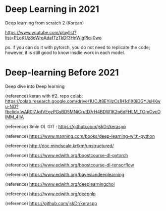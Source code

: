 # Deep Learning in 2021

Deep learning from scratch 2 (Korean)  

https://www.youtube.com/playlist?list=PLoKUz8eWrqAdafTzTkDf3HnWjgPlq-0wo

ps. if you can do it with pytorch, you do not need to replicate the code; however, it is still good to know insdie work in each model.  

# Deep-learning Before 2021
Deep dive into Deep learning

(reference) keran with tf2. repo colab: https://colab.research.google.com/drive/1UCJt8EYjlzCs1H1d1X0iDGYJsHKwu-NO?fbclid=IwAR0l7JqfVEgzPGsBD5MNiCrutD7rH4BDW1K2p6dFHLM_TOmOvcOlMM_4IiA

(reference) 3min DL GIT : https://github.com/jskDr/keraspp

(reference) https://www.manning.com/books/deep-learning-with-python

(reference) http://doc.mindscale.kr/km/unstructured/

(reference) https://www.edwith.org/boostcourse-dl-pytorch

(reference) https://www.edwith.org/boostcourse-dl-tensorflow

(reference) https://www.edwith.org/bayesiandeeplearning

(reference) https://www.edwith.org/deeplearningchoi

(reference) https://www.edwith.org/deepnlp

(reference) https://github.com/jskDr/keraspp
